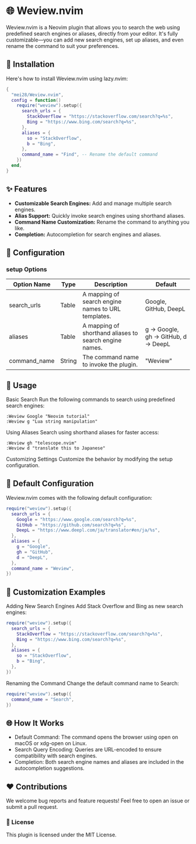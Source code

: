 # 🌐 Weview.nvim
Weview.nvim is a Neovim plugin that allows you to search the web using predefined search engines or aliases, directly from your editor. It's fully customizable—you can add new search engines, set up aliases, and even rename the command to suit your preferences.

## 🚀 Installation
Here's how to install Weview.nvim using lazy.nvim:

```lua
{
  "mei28/Weview.nvim",
  config = function()
    require("weview").setup({
      search_urls = {
        StackOverflow = "https://stackoverflow.com/search?q=%s",
        Bing = "https://www.bing.com/search?q=%s",
      },
      aliases = {
        so = "StackOverflow",
        b = "Bing",
      },
      command_name = "Find", -- Rename the default command
    })
  end,
}
```
## ✨ Features
- **Customizable Search Engines:** Add and manage multiple search engines.
- **Alias Support:** Quickly invoke search engines using shorthand aliases.
- **Command Name Customization:** Rename the command to anything you like.
- **Completion:** Autocompletion for search engines and aliases.
## 🔧 Configuration
### setup Options

| Option Name  | Type  | Description                                            | Default                            |
|--------------|-------|--------------------------------------------------------|------------------------------------|
| search_urls  | Table | A mapping of search engine names to URL templates.     | Google, GitHub, DeepL              |
| aliases      | Table | A mapping of shorthand aliases to search engine names. | g → Google, gh → GitHub, d → DeepL |
| command_name | String| The command name to invoke the plugin.                 | "Weview"                           |

## 🌟 Usage
Basic Search
Run the following commands to search using predefined search engines:

```vim
:Weview Google "Neovim tutorial"
:Weview g "Lua string manipulation"
```

Using Aliases
Search using shorthand aliases for faster access:
```vim
:Weview gh "telescope.nvim"
:Weview d "translate this to Japanese"
```
Customizing Settings
Customize the behavior by modifying the setup configuration.

## 🔄 Default Configuration
Weview.nvim comes with the following default configuration:

```lua
require("weview").setup({
  search_urls = {
    Google = "https://www.google.com/search?q=%s",
    GitHub = "https://github.com/search?q=%s",
    DeepL = "https://www.deepl.com/ja/translator#en/ja/%s",
  },
  aliases = {
    g = "Google",
    gh = "GitHub",
    d = "DeepL",
  },
  command_name = "Weview",
})
```

## 🧩 Customization Examples
Adding New Search Engines
Add Stack Overflow and Bing as new search engines:

```lua
require("weview").setup({
  search_urls = {
    StackOverflow = "https://stackoverflow.com/search?q=%s",
    Bing = "https://www.bing.com/search?q=%s",
  },
  aliases = {
    so = "StackOverflow",
    b = "Bing",
  },
})
```
Renaming the Command
Change the default command name to Search:

```lua
require("weview").setup({
  command_name = "Search",
})
```
## 🌐 How It Works
- Default Command: The command opens the browser using open on macOS or xdg-open on Linux.
- Search Query Encoding: Queries are URL-encoded to ensure compatibility with search engines.
- Completion: Both search engine names and aliases are included in the autocompletion suggestions.
## ❤️ Contributions
We welcome bug reports and feature requests! Feel free to open an issue or submit a pull request.

### 📜 License
This plugin is licensed under the MIT License.
